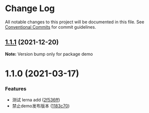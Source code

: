# Change Log

All notable changes to this project will be documented in this file.
See [Conventional Commits](https://conventionalcommits.org) for commit guidelines.

## [1.1.1](https://github.com/blesstosam/lerna-demo/compare/demo@1.1.0...demo@1.1.1) (2021-12-20)

**Note:** Version bump only for package demo





# 1.1.0 (2021-03-17)


### Features

* 测试 lerna add ([2f536ff](https://github.com/blesstosam/lerna-demo/commit/2f536ff63134cb9a382f19ecec23257935da0db3))
* 禁止demo发布版本 ([1183c70](https://github.com/blesstosam/lerna-demo/commit/1183c70a2abec36b4c60c4c5a3984a9cb15f541b))
